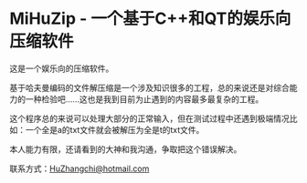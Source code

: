 # MiHuZip - 一个基于C++和QT的娱乐向压缩软件
这是一个娱乐向的压缩软件。

基于哈夫曼编码的文件解压缩是一个涉及知识很多的工程，总的来说还是对综合能力的一种检验吧......这也是我到目前为止遇到的内容最多最复杂的工程。

这个程序总的来说可以处理大部分的正常输入，但在测试过程中还遇到极端情况比如：一个全是a的txt文件就会被解压为全是t的txt文件。

本人能力有限，还请看到的大神和我沟通，争取把这个错误解决。

联系方式：HuZhangchi@hotmail.com
